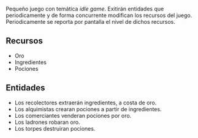 Pequeño juego con temática *idle game*. Exitirán entidades que periodicamente y de forma concurrente modifican los recursos del juego. Periodicamente se reporta por pantalla el nivel de dichos recursos.

## Recursos

- Oro
- Ingredientes
- Pociones

## Entidades

- Los recolectores extraerán ingredientes, a costa de oro.
- Los alquimistas crearan pociones a partir de ingredientes.
- Los comerciantes venderan pociones por oro.
- Los ladrones robaran oro.
- Los torpes destruiran pociones.
